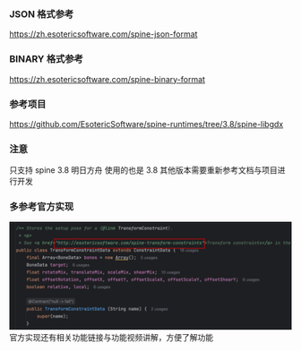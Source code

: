 ### JSON 格式参考
https://zh.esotericsoftware.com/spine-json-format
### BINARY 格式参考
https://zh.esotericsoftware.com/spine-binary-format
### 参考项目
https://github.com/EsotericSoftware/spine-runtimes/tree/3.8/spine-libgdx
### 注意
只支持 spine 3.8 明日方舟 使用的也是 3.8 其他版本需要重新参考文档与项目进行开发
### 多参考官方实现
![img.png](img.png)<br>
官方实现还有相关功能链接与功能视频讲解，方便了解功能